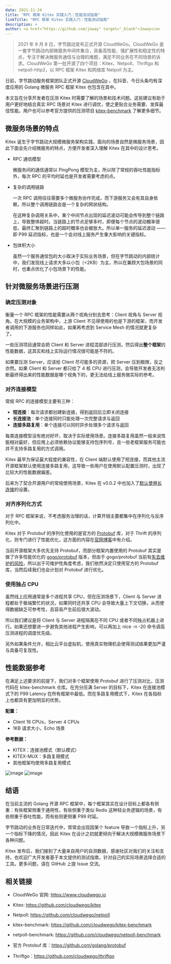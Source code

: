 ```yaml
---
date: 2021-11-24
title: "RPC 框架 Kitex 实践入门：性能测试指南"
linkTitle: "RPC 框架 Kitex 实践入门：性能测试指南"
description: >
author: <a href="https://github.com/joway" target="_blank">Joway</a>
---
```


> 2021 年 9 月 8 日，字节跳动宣布正式开源 CloudWeGo。CloudWeGo 是一套字节跳动内部微服务中间件集合，具备高性能、强扩展性和稳定性的特点，专注于解决微服务通信与治理的难题，满足不同业务在不同场景的诉求。CloudWeGo 第一批开源了四个项目：Kitex、Netpoll、Thriftgo 和 netpoll-http2，以 RPC 框架 Kitex 和网络库 Netpoll 为主。

日前，字节跳动服务框架团队正式开源 [CloudWeGo](https://mp.weixin.qq.com/s?__biz=MzI1MzYzMjE0MQ==&mid=2247490160&idx=1&sn=9fce5fec2e6520d4637bcf5a3d483edd&chksm=e9d0d192dea758845c85d1e9a73532a08da09afffdfc003a33168d858efb43ae79855594844e&scene=21#wechat_redirect) ，在抖音、今日头条均有深度应用的 Golang 微服务 RPC 框架 Kitex 也包含在其中。

本文旨在分享开发者在压测 Kitex 时需要了解的场景和技术问题。这些建议有助于用户更好地结合真实 RPC 场景对 Kitex 进行调优，使之更贴合业务需要、发挥最佳性能。用户也可以参考官方提供的压测项目 [kitex-benchmark](https://github.com/cloudwego/kitex-benchmark) 了解更多细节。

## 微服务场景的特点

Kitex 诞生于字节跳动大规模微服务架构实践，面向的场景自然是微服务场景，因此下面会先介绍微服务的特点，方便开发者深入理解 Kitex 在其中的设计思考。

* RPC 通信模型

    微服务间的通信通常以 PingPong 模型为主，所以除了常规的吞吐性能指标外，每次 RPC 的平均时延也是开发者需要考虑的点。

* 复杂的调用链路

    一次 RPC 调用往往需要多个微服务协作完成，而下游服务又会有其自身依赖，所以整个调用链路会是一个复杂的网状结构。

    在这种复杂调用关系中，某个中间节点出现的延迟波动可能会传导到整个链路上，导致整体超时。当链路上的节点足够多时，即便每个节点的波动概率很低，最终汇聚到链路上的超时概率也会被放大。所以单一服务的延迟波动 —— 即 P99 延迟指标，也是一个会对线上服务产生重大影响的关键指标。

* 包体积大小

    虽然一个服务通信包的大小取决于实际业务场景，但在字节跳动的内部统计中，我们发现线上请求大多以小包（<2KB）为主，所以在兼顾大包场景的同时，也重点优化了小包场景下的性能。

## 针对微服务场景进行压测

### 确定压测对象

衡量一个 RPC 框架的性能需要从两个视角分别去思考：Client 视角与 Server 视角。在大规模的业务架构中，上游 Client 不见得使用的也是下游的框架，而开发者调用的下游服务也同样如此，如果再考虑到 Service Mesh 的情况就更复杂了。

一些压测项目通常会把 Client 和 Server 进程混部进行压测，然后得出**整个框架**的性能数据，这其实和线上实际运行情况很可能是不符的。

如果要压测 Server，应该给 Client 尽可能多的资源，把 Server 压到极限，反之亦然。如果 Client 和 Server 都只给了 4 核 CPU 进行压测，会导致开发者无法判断最终得出来的性能数据是哪个视角下的，更无法给线上服务做实际的参考。

### 对齐连接模型

常规 RPC 的连接模型主要有三种：
* **短连接**：每次请求都创建新连接，得到返回后立即关闭连接
* **长连接池**：单个连接同时只能处理一次完整请求与返回
* **连接多路复用**：单个连接可以同时异步处理多个请求与返回

每类连接模型没有绝对好坏，取决于实际使用场景。连接多路复用虽然一般来说性能相对最好，但应用上必须依赖协议能够支持包序列号，且一些老框架服务可能也并不支持多路复用的方式调用。

Kitex 最早为保证最大程度的兼容性，在 Client 端默认使用了短连接，而其他主流开源框架默认使用连接多路复用，这导致一些用户在使用默认配置压测时，出现了比较大的性能数据偏差。

后来为了契合开源用户的常规使用场景，Kitex 在 v0.0.2 中也加入了[默认使用长连接](https://github.com/cloudwego/kitex/pull/40/files)的设置。

### 对齐序列化方式

对于 RPC 框架来说，不考虑服务治理的话，计算开销主要都集中在序列化与反序列化中。

Kitex 对于 Protobuf 的序列化使用的是官方的 [Protobuf](https://github.com/golang/protobuf) 库，对于 Thrift 的序列化，则专门进行了性能优化，这方面的内容在[官网博客](https://www.cloudwego.io/zh/blog/2021/09/23/%E5%AD%97%E8%8A%82%E8%B7%B3%E5%8A%A8-go-rpc-%E6%A1%86%E6%9E%B6-kitex-%E6%80%A7%E8%83%BD%E4%BC%98%E5%8C%96%E5%AE%9E%E8%B7%B5/#thrift-%E5%BA%8F%E5%88%97%E5%8C%96%E5%8F%8D%E5%BA%8F%E5%88%97%E5%8C%96%E4%BC%98%E5%8C%96)中有介绍。

当前开源框架大多优先支持 Protobuf，而部分框架内置使用的 Protobuf 其实是做了许多性能优化的 [gogo/protobuf](https://github.com/gogo/protobuf) 版本，但由于 gogo/protobuf 当前有[失去维护的风险](https://github.com/gogo/protobuf/issues/691)，所以出于可维护性角度考虑，我们依然决定只使用官方的 Protobuf 库，当然后续我们也会计划对 Protobuf 进行优化。

### 使用独占 CPU

虽然线上应用通常是多个进程共享 CPU，但在压测场景下，Client 与 Server 进程都处于极端繁忙的状况，如果同时还共享 CPU 会导致大量上下文切换，从而使得数据缺乏可参考性，且容易产生前后很大波动。

所以我们建议是将 Client 与 Server 进程隔离在不同 CPU 或者不同独占机器上进行。如果还想要进一步避免其他进程产生影响，可以再加上 nice -n -20 命令调高压测进程的调度优先级。

另外如果条件允许，相比云平台虚拟机，使用真实物理机会使得测试结果更加严谨与具备可复现性。

## 性能数据参考

在满足上述要求的前提下，我们对多个框架使用 Protobuf 进行了压测对比，压测代码在 kitex-benchmark 仓库。在充分压满 Server 的目标下，Kitex 在连接池模式下的 P99 Latency 在所有框架中最低。而在多路复用模式下，Kitex 在各指标上也都具有更加明显的优势。

**配置：**

* Client 16 CPUs，Server 4 CPUs
* 1KB 请求大小，Echo 场景

**参考数据：**

* KITEX：连接池模式（默认模式）
* KITEX-MUX：多路复用模式
* 其他框架均使用多路复用模式

![image](/img/blog/kitex_performance_testing/qps.png)
![image](/img/blog/kitex_performance_testing/tp99.png)

## 结语

在当前主流的 Golang 开源 RPC 框架中，每个框架其实在设计目标上都各有侧重：有些框架侧重于通用性，有些侧重于类似 Redis 这种轻业务逻辑的场景，有些侧重于吞吐性能，而有些则更侧重 P99 时延。

字节跳动的业务在日常迭代中，常常会出现因某个 feature 导致一个指标上升，另一个指标下降的情况，因此 Kitex 在设计之初就更倾向于解决大规模微服务场景下各种问题。

Kitex 发布后，我们接到了大量来自用户的自测数据，感谢社区对我们的关注和支持，也欢迎广大开发者基于本文提供的测试指南，针对自己的实际场景选择合适的工具。更多问题，请在 GitHub 上提 Issue 交流。

## 相关链接

* CloudWeGo 官网: https://www.cloudwego.io

* Kitex: https://github.com/cloudwego/kitex

* Netpoll: https://github.com/cloudwego/netpoll

* kitex-benchmark: https://github.com/cloudwego/kitex-benchmark

* netpoll-benchmark: https://github.com/cloudwego/netpoll-benchmark

* 官方 Protobuf 库：https://github.com/golang/protobuf

* Thriftgo：https://github.com/cloudwego/thriftgo

